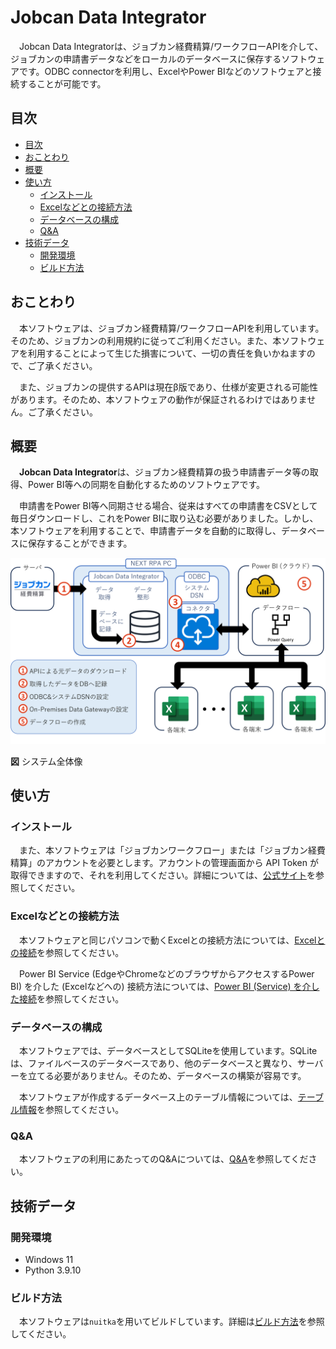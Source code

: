 # Jobcan Data Integrator

　Jobcan Data Integratorは、ジョブカン経費精算/ワークフローAPIを介して、ジョブカンの申請書データなどをローカルのデータベースに保存するソフトウェアです。ODBC connectorを利用し、ExcelやPower BIなどのソフトウェアと接続することが可能です。

## 目次

- [目次](#目次)
- [おことわり](#おことわり)
- [概要](#概要)
- [使い方](#使い方)
  - [インストール](#インストール)
  - [Excelなどとの接続方法](#excelなどとの接続方法)
  - [データベースの構成](#データベースの構成)
  - [Q\&A](#qa)
- [技術データ](#技術データ)
  - [開発環境](#開発環境)
  - [ビルド方法](#ビルド方法)

## おことわり

　本ソフトウェアは、ジョブカン経費精算/ワークフローAPIを利用しています。そのため、ジョブカンの利用規約に従ってご利用ください。また、本ソフトウェアを利用することによって生じた損害について、一切の責任を負いかねますので、ご了承ください。

　また、ジョブカンの提供するAPIは現在β版であり、仕様が変更される可能性があります。そのため、本ソフトウェアの動作が保証されるわけではありません。ご了承ください。

## 概要

　**Jobcan Data Integrator**は、ジョブカン経費精算の扱う申請書データ等の取得、Power BI等への同期を自動化するためのソフトウェアです。

　申請書をPower BI等へ同期させる場合、従来はすべての申請書をCSVとして毎日ダウンロードし、これをPower BIに取り込む必要がありました。しかし、本ソフトウェアを利用することで、申請書データを自動的に取得し、データベースに保存することができます。

<img src="doc/img/システム全体像.png" alt="システム全体像_ジョブカン経費精算と各PCのExcelの間を、本ソフトウェアが取り持つ">

**図** システム全体像

## 使い方

### インストール

　また、本ソフトウェアは「ジョブカンワークフロー」または「ジョブカン経費精算」のアカウントを必要とします。アカウントの管理画面から API Token が取得できますので、それを利用してください。詳細については、[公式サイト](https://ssl.wf.jobcan.jp/api_doc#header-%E5%BF%85%E8%A6%81%E3%81%AA%E3%82%82%E3%81%AE)を参照してください。

### Excelなどとの接続方法

　本ソフトウェアと同じパソコンで動くExcelとの接続方法については、[Excelとの接続](doc/Tips.html#excel-との接続)を参照してください。

　Power BI Service (EdgeやChromeなどのブラウザからアクセスするPower BI) を介した (Excelなどへの) 接続方法については、[Power BI (Service) を介した接続](doc/Tips.html#power-bi-service-を介した接続)を参照してください。

### データベースの構成

　本ソフトウェアでは、データベースとしてSQLiteを使用しています。SQLiteは、ファイルベースのデータベースであり、他のデータベースと異なり、サーバーを立てる必要がありません。そのため、データベースの構築が容易です。

　本ソフトウェアが作成するデータベース上のテーブル情報については、[テーブル情報](doc/DB-テーブル構造.md)を参照してください。

### Q&A

　本ソフトウェアの利用にあたってのQ&Aについては、[Q&A](doc/Q%26A.html)を参照してください。

## 技術データ

### 開発環境

- Windows 11
- Python 3.9.10

### ビルド方法

　本ソフトウェアは`nuitka`を用いてビルドしています。詳細は[ビルド方法](doc/Tips.md#ソフトウェアのビルド)を参照してください。
